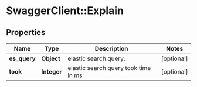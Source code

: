 # SwaggerClient::Explain

## Properties
Name | Type | Description | Notes
------------ | ------------- | ------------- | -------------
**es_query** | **Object** | elastic search query. | [optional] 
**took** | **Integer** | elastic search query took time in ms | [optional] 


